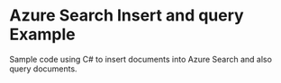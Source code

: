 # Azure Search Insert and query Example

Sample code using C# to insert documents into Azure Search and also query documents.



